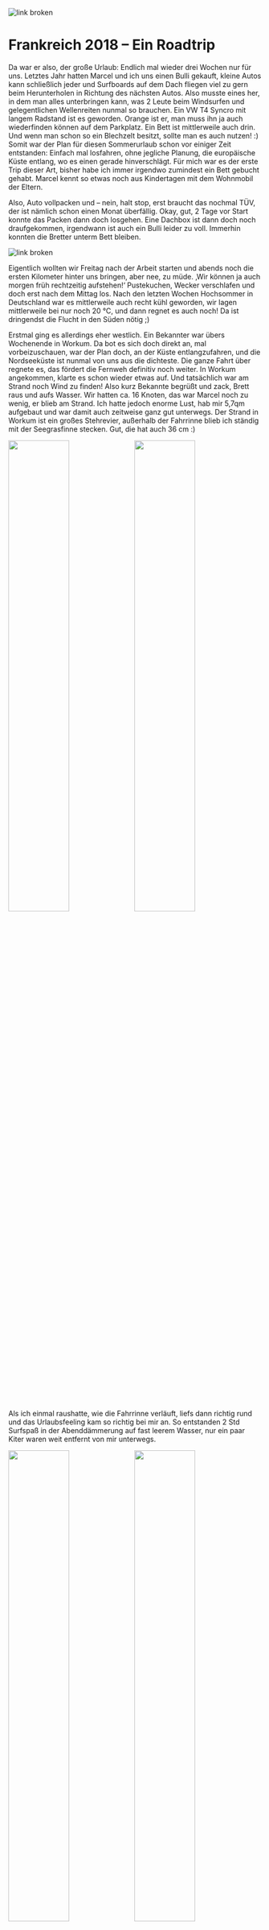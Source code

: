 

![link broken](../../../../../../mediaLibrary/posts/2018/france/08_25_france-week-1/windsurf-stormy-stories-surf-travel-blog-france-Frankreich-08-25-france-WM-25p-DSC07661.jpg)

# Frankreich 2018 –  Ein Roadtrip



Da war er also, der große Urlaub: Endlich mal wieder drei Wochen nur für uns. Letztes Jahr hatten Marcel und ich uns einen Bulli gekauft, kleine Autos kann schließlich jeder und Surfboards auf dem Dach fliegen viel zu gern beim Herunterholen in Richtung des nächsten Autos. Also musste eines her, in dem man alles unterbringen kann, was 2 Leute beim Windsurfen und gelegentlichen Wellenreiten nunmal so brauchen. Ein VW T4 Syncro mit langem Radstand ist es geworden. Orange ist er, man muss ihn ja auch wiederfinden können auf dem Parkplatz. Ein Bett ist mittlerweile auch drin. Und wenn man schon so ein Blechzelt besitzt, sollte man es auch nutzen! :)
Somit war der Plan für diesen Sommerurlaub schon vor einiger Zeit entstanden: Einfach mal losfahren, ohne jegliche Planung, die europäische Küste entlang, wo es einen gerade hinverschlägt. Für mich war es der erste Trip dieser Art, bisher habe ich immer irgendwo zumindest ein Bett gebucht gehabt. Marcel kennt so etwas noch aus Kindertagen mit dem Wohnmobil der Eltern.

Also, Auto vollpacken und – nein, halt stop, erst braucht das nochmal TÜV, der ist nämlich schon einen Monat überfällig. Okay, gut, 2 Tage vor Start konnte das Packen dann doch losgehen. Eine Dachbox ist dann doch noch draufgekommen, irgendwann ist auch ein Bulli leider zu voll. Immerhin konnten die Bretter unterm Bett bleiben.

![link broken](../../../../../../mediaLibrary/posts/2018/france/08_25_france-week-1/windsurf-stormy-stories-surf-travel-blog-france-Frankreich-08-25-france-WM-25p-DSC07684.jpg)

Eigentlich wollten wir Freitag nach der Arbeit starten und abends noch die ersten Kilometer hinter uns bringen, aber nee, zu müde. ‚Wir können ja auch morgen früh rechtzeitig aufstehen!‘
Pustekuchen, Wecker verschlafen und doch erst nach dem Mittag los.
Nach den letzten Wochen Hochsommer in Deutschland war es mittlerweile auch recht kühl geworden, wir lagen mittlerweile bei nur noch 20 °C, und dann regnet es auch noch! Da ist dringendst die Flucht in den Süden nötig ;)

Erstmal ging es allerdings eher westlich. Ein Bekannter war übers Wochenende in Workum. Da bot es sich doch direkt an, mal vorbeizuschauen, war der Plan doch, an der Küste entlangzufahren, und die Nordseeküste ist nunmal von uns aus die dichteste. Die ganze Fahrt über regnete es, das fördert die Fernweh definitiv noch weiter.
In Workum angekommen, klarte es schon wieder etwas auf. Und tatsächlich war am Strand noch Wind zu finden! Also kurz Bekannte begrüßt und zack, Brett raus und aufs Wasser. Wir hatten ca. 16 Knoten, das war Marcel noch zu wenig, er blieb am Strand. Ich hatte jedoch enorme Lust, hab mir 5,7qm aufgebaut und war damit auch zeitweise ganz gut unterwegs. Der Strand in Workum ist ein großes Stehrevier, außerhalb der Fahrrinne blieb ich ständig mit der Seegrasfinne stecken. Gut, die hat auch 36 cm :)

<p float="left">
  <img src="../../../../../../mediaLibrary/posts/2018/france/08_25_france-week-1/windsurf-stormy-stories-surf-travel-blog-france-Frankreich-08-25-france-WM-25p-DSC07438.jpg" width="49%" />
  <img src="../../../../../../mediaLibrary/posts/2018/france/08_25_france-week-1/windsurf-stormy-stories-surf-travel-blog-france-Frankreich-08-25-france-WM-25p-DSC07425.jpg" width="49%" />

</p>

Als ich einmal raushatte, wie die Fahrrinne verläuft, liefs dann richtig rund und das Urlaubsfeeling kam so richtig bei mir an. So entstanden 2 Std Surfspaß in der Abenddämmerung auf fast leerem Wasser, nur ein paar Kiter waren weit entfernt von mir unterwegs.

<p float="left">
  <img src="../../../../../../mediaLibrary/posts/2018/france/08_25_france-week-1/windsurf-stormy-stories-surf-travel-blog-france-Frankreich-08-25-france-WM-25p-DSC07616.jpg" width="49%" />
  <img src="../../../../../../mediaLibrary/posts/2018/france/08_25_france-week-1/windsurf-stormy-stories-surf-travel-blog-france-Frankreich-08-25-france-WM-25p-DSC07556.jpg" width="49%" />

</p>

<p float="left">
  <img src="../../../../../../mediaLibrary/posts/2018/france/08_25_france-week-1/windsurf-stormy-stories-surf-travel-blog-france-Frankreich-08-25-france-WM-25p-DSC07477.jpg" width="49%" />
  <img src="../../../../../../mediaLibrary/posts/2018/france/08_25_france-week-1/windsurf-stormy-stories-surf-travel-blog-france-Frankreich-08-25-france-WM-25p-DSC07524.jpg" width="49%" />
</p>


Den Abend verbrachten wir in bester Gesellschaft mit Bier und Cider auf dem Campingplatz. Tipp: Braucht ihr gutes Licht für den Campingtisch, stellt eine Wasserflasche auf eine Lichtquelle wie Handyblitz oder Taschenlampe, dann verteilt sich das wunderbar in der Umgebung. Farbige Flaschen sorgen hier auch für die passende Stimmung :)
Aber auch hier mussten irgendwann die dicken Jacken her, weil es einfach zu kalt wurde. Das waren wir ja nun echt so gar nicht mehr gewohnt. Das musste sich irgendwie noch ändern.

<p float="left">
  <img src="../../../../../../mediaLibrary/posts/2018/france/08_25_france-week-1/windsurf-stormy-stories-surf-travel-blog-france-Frankreich-08-25-france-WM-25p-DSC07571.jpg" width="49%" />
  <img src="../../../../../../mediaLibrary/posts/2018/france/08_25_france-week-1/windsurf-stormy-stories-surf-travel-blog-france-Frankreich-08-25-france-WM-25p-DSC07635.jpg" width="49%" />
</p>

Am nächsten Morgen lagen wir noch kurz am Strand und genossen das Gefühl, einfach keine Verpflichtungen mehr zu haben. Die nächsten Wochen würden da nur noch wir zwei, der Bulli und das Wasser sein. Dabei fällt einem erst wirklich auf, wie dringend man diese Entspannung einfach mal wieder nötig hatte.
Wir beschlossen, heute nochmal gut Strecke zu machen und fuhren bis Frankreich durch, nach Boulogne-sur-Mer. Auf dem Weg nahm der Wind deutlich zu, ein großer Sturm kündigte sich an. Der Bulli machte seine ersten Erfahrungen mit echten Bergen, das war ganz schön anstrengend! Ich hatte vorher nicht gedacht, dass der Norden Frankreichs so hügelig ist, aber mehr als 90 km/h waren zwischendurch einfach nicht mehr drin. Ein sehr merkwürdiges Gefühl, wenn man das Gaspedal bis zum Boden durchdrückt und es. Passiert. Einfach. Nichts.

Wir kamen spät in Boulogne an und machten uns erstmal auf die Suche nach Essbarem. Pizza ist immer gut und Pizzaläden haben auch immer auf, also her damit. Gegessen wurde dann auf dem Wohnmobilstellplatz, der einen Blick aufs Meer bot. Der Sturm war mittlerweile um uns herum in vollem Gange und wurde auch die ganze Nacht über nicht weniger. Er wackelte kräftig am Auto und der Regen prasselte dazu, viel Schlaf war in dieser Nacht nicht drin.


![link broken](../../../../../../mediaLibrary/posts/2018/france/08_25_france-week-1/windsurf-stormy-stories-surf-travel-blog-france-Frankreich-08-25-france-WM-25p-DSC07677.jpg)

So ein bisschen Wasser in Sichtweite ist beim Aufwachen einfach Gold wert. Wir haben dann erstmal gemütlich gefrühstückt und festgestellt, dass ein bisschen Reststurm durchaus noch vorhanden war. Leider haben wir schlecht geplant und waren für Westwind an der völlig falschen Stelle, alle näheren Spots lagen auflandig. Aber wenn man schon mal hier ist, kann man sie sich ja zumindest mal genauer anschauen. Wir fuhren von Boulogne aus Richtung Calais.

Wimereux ist eine maritime kleine Stadt, deren Strandpromenade so wirkt, als ob sich sich in der Hochsaison kaum vor Tourist:innen retten könnte. Im September konnte man die anwesenden Menschen jedoch fast an einer Hand abzählen. Um Hochwasser herum läuft das Wasser auf die sehr effektiv gestalteten Wellenbrecher und spritzt amüsierte und quietschende Spielkinder jeden Alters ganz gut nass. Wenn man sich hier ans Wasser setzt und einen Moment innehält, wird man sich der grandiosen Naturgewalt, die Wasser eigentlich ist, auf ganz merkwürdige Art bewusst. Ich liebe es, dann einfach mal zuzuhören.

<p float="left">
  <img src="../../../../../../mediaLibrary/posts/2018/france/08_25_france-week-1/windsurf-stormy-stories-surf-travel-blog-france-Frankreich-08-25-france-WM-25p-DSC07709.jpg" width="49%" />
  <img src="../../../../../../mediaLibrary/posts/2018/france/08_25_france-week-1/windsurf-stormy-stories-surf-travel-blog-france-Frankreich-08-25-france-WM-25p-DSC07734.jpg" width="49%" />
</p>

Zum Surfen ist diese Architektur eher schlecht geeignet, das Risiko mit den eigenen Knochen zwischen dieser Gewalt und dem Beton zu landen scheint etwas hoch ;)

Etwas weiter nördlich wird die Küste dann deutlich steiler, man wird am laufenden Band vor abstürzenden Kanten gewarnt. Klar, nicht zu dicht ran und vor allem nicht drauf rumspringen! (Link: https://www.swr3.de/aktuell/nachrichten/Studentin-stuerzt-bei-Selfie-von-der-Klippe/-/id=47428/did=4556092/9ze4zh/index.html) Nach etwas auf und ab kann man dann vorsichtig wieder herabgehen in eine „Bucht“: Man hat 2 Meter mehr Platz zwischen Wasser und Klippe.

<p float="left">
  <img src="../../../../../../mediaLibrary/posts/2018/france/08_25_france-week-1/windsurf-stormy-stories-surf-travel-blog-france-Frankreich-08-25-france-WM-25p-DSC07755.jpg" width="49%" />
  <img src="../../../../../../mediaLibrary/posts/2018/france/08_25_france-week-1/windsurf-stormy-stories-surf-travel-blog-france-Frankreich-08-25-france-WM-25p-DSC07763.jpg" width="49%" />
</p>


Abgesehen vom mit Material noch deutlich erschwertem Laufweg also wohl eher ein Spot für niedrige Wasserstände.

Überall an der Küste sieht man alte Bunker aus dem Zweiten Weltkrieg verteilt, die im Laufe der Zeit immer tiefer in den Sand eingesunken sind. Die Bunker sind Teil des Atlantikwalls, den die deutschen Besetzer an der gesamten westeuropäischen Küste aufgebaut haben und dessen Überresten man immer einmal wieder begegnet. Da die NSDAP fest davon ausging, dass die Alliierten an der engsten Stelle des Ärmelkanals angreifen würden (was sich als falsch herausstellte, sie kamen in die Normandie), war der Wall um Calais herum am stärksten ausgeprägt.
Mit diesen direkten Hinterlassenschaften der deutschen Invasion und des Krieges konfrontiert zu werden, lässt einen irgendwie demütig werden. Dieser von Deutschland verursachte Krieg hat andere Länder und damit so viele Menschen und Kulturen so sehr ausgenutzt und zerstört, dass die Folgen davon bis heute nachwirken, die Bunker sind nur der sichtbare Eisberg des Ganzen. Und da sprechen Idioten bei uns davon, dass man das Ganze doch so langsam mal wieder vergessen sollte und von einem „Vogelschiss“. Einfach unbegreiflich. Wir alle sind dafür verantwortlich, dass so eine Scheiße wirklich nie wieder passiert.

Okay, genug gerantet, zurück ans Wasser! In Ambleteuse war der zu bewältigende Laufweg schon deutlich kürzer und man hat auch hier von oben am Parkplatz eine super Aussicht. Das scheinen auch die Vögel gemerkt zu haben, die haben hier anscheinend eine Vollversammlung abgehalten :)
Einige Surfer:innen waren in den Wellen auch zu sehen. Unser Plan war ja aber nunmal Windsurfen und der Wind war leider auch hier noch auflandig. Also weiter.

<p float="left">
  <img src="../../../../../../mediaLibrary/posts/2018/france/08_25_france-week-1/windsurf-stormy-stories-surf-travel-blog-france-Frankreich-08-25-france-WM-25p-DSC07805.jpg" width="49%" />
  <img src="../../../../../../mediaLibrary/posts/2018/france/08_25_france-week-1/windsurf-stormy-stories-surf-travel-blog-france-Frankreich-08-25-france-WM-25p-DSC07797.jpg" width="49%" />
</p>



Mittlerweile sind wir in Wissant gelandet und haben damit den perfekten Spot für die vorherrschende Windrichtung gefunden: der Wind kam leicht seitlich, der Strand war lang und flach, es waren auch einige Surfer:innen auf dem Wasser zu sehen. Nur leider war mittlerweile deutlich weniger Wind zu spüren, es waren vielleicht noch 10 Knoten. Also beschlossen wir, es für heute gut sein zu lassen und einfach ein wenig zu entspannen. Wir setzten uns an den Strand. Es ist erstaunlich, unter welchen Mengen Adrenalin man in einem solchen Urlaub schnell steht und wie schwierig es ist, davon wirklich wieder runterzukommen. Aber langsam wurden wir ruhiger. Wellengeräusche und ein gutes Buch sind als Hilfen einfach unschlagbar. Auch gutes Essen im Sinne von einem Crêpe mit Ziegenkäse, aus dem der Honig nur so rausläuft, ist natürlich unverzichtbar :)

<p float="left">
  <img src="../../../../../../mediaLibrary/posts/2018/france/08_25_france-week-1/windsurf-stormy-stories-surf-travel-blog-france-Frankreich-08-25-france-WM-25p-DSC07827.jpg" width="33%" />
  <img src="../../../../../../mediaLibrary/posts/2018/france/08_25_france-week-1/windsurf-stormy-stories-surf-travel-blog-france-Frankreich-08-25-france-WM-25p-DSC07828.jpg" width="33%" />
  <img src="../../../../../../mediaLibrary/posts/2018/france/08_25_france-week-1/windsurf-stormy-stories-surf-travel-blog-france-Frankreich-08-25-france-WM-25p-DSC07824.jpg" width="33%" />   
</p>

Nach einiger Zeit beschlossen wir, uns weiter auf den Weg zu machen. Wir wollten es endlich etwas wärmer haben, also schauten wir uns auf der Vorhersagekarte für die nächsten Tage an, wo die Warmzone beginnt und legten La Rochelle als Anlaufpunkt fest. Das Zwischenziel war dann ein Stellplatz hinter Dieppe, den wir uns im Stellplatzführer ausgeguckt hatten. Zu unserer Art der Routenplanung und unseren Hilfsmitteln schreibe ich demnächst nochmal einen separaten Beitrag.
Kurz vor Dieppe sehen wir auf einmal sehr viele Wohnwagen recht ungeordnet auf einer Wiese stehen. Hä, was ist da denn los? Nach einem offiziellen Stellplatz sieht das so gar nicht aus, das sind aber schon sehr viele und absolut nicht unauffällig. Die meisten haben auch Vorzelte aufgebaut. Okay, stellen wir uns erstmal dazu, sieht ja schon ganz nett aus. Wir suchen uns eine ruhige Ecke, parken und suchen erstmal Menschen, die vielleicht ein wenig Englisch sprechen können. Fehlanzeige. Irgendwann haben wir uns mit französischen Bruchstücken soweit verständigt, dass wir wohl problemlos über Nacht bleiben können: „Dormir? Ici? Oui oui! Payer? Non non!“
Bei näherer Betrachtung ist die ganze Szenerie uns dann doch etwas suspekt: Die Anwesenden haben sich offensichtlich selbst mit Strom versorgt, Kabel liegen quer über die Wiese verteilt. Wo der Strom herkommt, ist nicht zu erkennen. Allerdings liegen auch noch reichlich offene Kabelenden herum: dicke Stromkabel einfach abgeschnitten und völlig ungeschützt. Okay, das ist definitiv nichts offizielles hier. Aber was dann? Ist das so eine Art Nomadengruppe, oder leben die hier dauerhaft? Die rumstehenden Gespanne sehen auf jeden Fall sehr teuer und luxuriös aus.



Nunja, erstmal muss Essen her, also machen wir es uns gemütlich und schmeißen den Campingkocher an. Langsam wird es dunkel. Ein Auto fährt stundenlang auf einer freien Fläche im Kreis. Was zur Hölle haben die hier vor? Zwischenzeitlich schauen drei junge Männer bei uns vorbei und fragen auf französisch nach, ob es uns gut geht. Sehr zuvorkommend, aber auch etwas befremdlich. Es fühlt sich so an, als wären wir Besucher:innen bei jemandem zuhause oder so.
Das Autorätsel klärt sich später: Da wurde ein Kleinkind im Kreis gefahren, damit es endlich mal einschläft :D Hat nicht funktioniert, als das Auto irgendwann bei einem der Wohnwagen parkt, schreit das Kind. Nun gut.
Wir beschließen, schlafen zu gehen. Scheint ja alles gut zu sein. Es schleicht sich allerdings schon der Gedanke ein, ob die morgen früh wohl alle weg sind und wir ganz allein hier stehen…


![link broken](../../../../../../mediaLibrary/posts/2018/france/08_25_france-week-1/windsurf-stormy-stories-surf-travel-blog-france-Frankreich-08-25-france-WM-25p-DSC07850.jpg)


Am nächsten Morgen werden wir von merkwürdigen Geräuschen geweckt. Kurzer Blick aus dem Fenster: Alle anderen noch da. Jetzt haben sich allerdings die Klappen der ebenfalls herumstehenden Anhänger geöffnet: Die haben alle Waschmaschinen dabei! Es scheint allgemeine Waschzeit zu sein, auf dem ganzen Gelände hört man sie schleudern :D Ein faszinierender Anblick. Wir stehen gemütlich auf, frühstücken und beobachten das morgendliche Treiben. So richtig durchschaut haben wir das Ganze immer noch nicht, aber egal.

<p float="left">
  <img src="../../../../../../mediaLibrary/posts/2018/france/08_25_france-week-1/windsurf-stormy-stories-surf-travel-blog-france-Frankreich-08-25-france-WM-25p-DSC07853.jpg" width="33%" />
  <img src="../../../../../../mediaLibrary/posts/2018/france/08_25_france-week-1/windsurf-stormy-stories-surf-travel-blog-france-Frankreich-08-25-france-WM-25p-DSC07860.jpg" width="33%" />
  <img src="../../../../../../mediaLibrary/posts/2018/france/08_25_france-week-1/windsurf-stormy-stories-surf-travel-blog-france-Frankreich-08-25-france-WM-25p-DSC07861.jpg" width="33%" />   
</p>


Bei der weiteren Routenplanung ist uns aufgefallen, dass es in der Normandie tatsächlich eine Route du Cidre gibt! Da ich ein riesiger Fan von französischem Cidre bin, musste ich da natürlich hin. Es lag auch halbwegs auf dem Weg nach La Rochelle, also hatte Marcel nichts einzuwenden.

![link broken](../../../../../../mediaLibrary/posts/2018/france/08_25_france-week-1/windsurf-stormy-stories-surf-travel-blog-france-Frankreich-08-25-france-WM-25p-DSC07868.jpg)

 Da wir im Alten Land, einem der größten Apfelanbaugebiete Deutschlands wohnen, hatten wir eine grobe Vorstellung von Obstplantagen: flach, Felder mit Bewässerung durchsetzt, kleine Bäume in Reih und Glied.

In der Normandie sieht das dann doch recht anders aus: Die Landschaft ist sehr bergig, die Bäume sind deutlich größer als gewohnt, stehen viel weiter auseinander und sind vieles, aber nicht regelmäßig angeordnet. Im ersten Hofladen lernen wir dann auch, dass die Cidrefrüchte auch ganz spezielle Äpfel sind, sehr klein und nicht zum Verzehr gedacht. Eine Verköstigung ist natürlich Pflicht. Es werden vier verschiedene Produkte aus den Früchten hergestellt: Cidre, Calvados und eine Mischung aus beidem namens Pommeau, sowie normaler Apfelsaft. Wir decken uns über die Strecke reichlich ein, allerdings ist der Cidre deutlich teurer als der, den es im Supermarkt zu kaufen gibt.
An der Strecke liegt auch das Dorf Beuvron-en-Auge (?), ein wunderschönes kleines Dorf mit sehr alten Gebäuden. Hier merkt man allerdings, dass die Preise für Tourist:innen gemacht werden. Unbedingt vergleichen! Wenn man etwas schaut, findet man auch hier bezahlbare Angebote. Ansonsten kann man auch einfach etwas durch die Straßen schlendern.

<p float="left">
  <img src="../../../../../../mediaLibrary/posts/2018/france/08_25_france-week-1/windsurf-stormy-stories-surf-travel-blog-france-Frankreich-08-25-france-WM-25p-DSC07877.jpg" width="49%" />
  <img src="../../../../../../mediaLibrary/posts/2018/france/08_25_france-week-1/windsurf-stormy-stories-surf-travel-blog-france-Frankreich-08-25-france-WM-25p-DSC07878.jpg" width="49%" />
</p>

![link broken](../../../../../../mediaLibrary/posts/2018/france/08_25_france-week-1/windsurf-stormy-stories-surf-travel-blog-france-Frankreich-08-25-france-WM-25p-DSC07897.jpg)

Verdammt, Auto voll! :D Wir fuhren am Abend bis Avranches und verbrachten dort die Nacht. Am nächsten Morgen ging es fix weiter und wir erreichten La Rochelle gegen Mittag. Da für den Tag ein wenig Wind angekündigt war, machten wir uns direkt auf die Suche nach einem guten Wasserzugang. In der Stadt selbst gab es keine wirkliche Möglichkeit, mit einem Auto größer als 2,20m zu parken, was der Bulli mit Dachbox leider ist. Dieses Problem wird uns auf der ganzen Reise immer wieder begegnen, die Parkplätze dicht am Strand haben fast alle eine Höhenbegrenzung.
Also fahren wir an der Küste entlang weiter südlich. Aytré war knallevoll mit Kiter:innen, das konnte man von weitem schon sehen. Etwas weiter südlich liegt jedoch Châtelaillon-Plage, ein schöner und durch Kiteverbot erstaunlich leerer Strand mit kleinen Wellen. Das sah doch sehr verlockend aus. Ich war noch etwas zögernd, Wellen sind irgendwie nicht so richtig mein Ding, aber Marcel hatte Bock, Also rödelten wir sein Material aus dem Auto und ab aufs Wasser!

<p float="left">
  <img src="../../../../../../mediaLibrary/posts/2018/france/08_25_france-week-1/windsurf-stormy-stories-surf-travel-blog-france-Frankreich-08-25-france-WM-25p-DSC07913.jpg" width="49%" />
  <img src="../../../../../../mediaLibrary/posts/2018/france/08_25_france-week-1/windsurf-stormy-stories-surf-travel-blog-france-Frankreich-08-25-france-WM-25p-DSC07922.jpg" width="49%" />
</p>

Auf dem Wasser merkte Marcel, dass die Wellen eigentlich nur auf den ersten Metern waren. Sobald er ein bisschen weiter rein ging, war leider schon nichts mehr von ihnen über, sodass man eigentlich nichts von ihnen hatte außer dass sie einem beim Strandstart und Losfahren nervten. Dazu kam der recht schwache Wind der mit 5.7qm und großem Brett gerade mal so zum angleiten reichte und der auch noch genau auflandig wehte...  Also eigentlich genau ideal, um mir beim Üben auf die Nerven zu gehen ;) Aber immerhin mal wieder etwas Wind und eine super entspannte Session um den Tag abzurunden!

Ein paar Locals waren unterwegs, die einzigen Franzosen, die in dieser Gegend ein klein wenig Englisch verstanden :)
Ich lag ein wenig am Strand, genoss die Umgebung und spielte mit der Kamera. Gegenlicht durch untergehende Sonne ist einfach eines der besten Stilmittel ever!

<p float="left">
  <img src="../../../../../../mediaLibrary/posts/2018/france/08_25_france-week-1/windsurf-stormy-stories-surf-travel-blog-france-Frankreich-08-25-france-WM-25p-DSC08070.jpg" width="33%" />
  <img src="../../../../../../mediaLibrary/posts/2018/france/08_25_france-week-1/windsurf-stormy-stories-surf-travel-blog-france-Frankreich-08-25-france-WM-25p-DSC08076.jpg" width="33%" />
  <img src="../../../../../../mediaLibrary/posts/2018/france/08_25_france-week-1/windsurf-stormy-stories-surf-travel-blog-france-Frankreich-08-25-france-WM-25p-DSC08028.jpg" width="33%" />   
</p>

Nach einer Weile wollte ichs dann doch zumindest einmal antesten. Ich habe Marcel das Material abgequatscht und kämpfte eifrig mit der Koordination von mir, dem Rigg und sowieso allem in den Wellen. Am Ende kamen dann tatsächlich die ersten, wenn auch noch recht kurzen, Touren durch die Welle zustande :) Leider wurden sie nicht fotografisch festgehalten, Marcel musste ja Intensivbetreuung an meiner Seite leisten…

Wir genossen den Sonnenuntergang noch ein wenig und machten uns dann auf den weiteren Weg. Das Nachtquartier war zwar im Campingführer eingezeichnet, war aber nur durch kopfloses Herumirren zu erreichen und wirkte auch nichtmal im Ansatz nach einem Stellplatz: Einige fahrbare Unterkünfte standen in einer Sackgasse am Straßenrand. Nun gut, wir sind ja nicht wählerisch, wir wollen ja nur schlafen und da bekommen wir ja eh nichts von der Außenwelt mit.

Am nächsten Morgen standen wir ganz gemächlich auf und bauten unseren Frühstückstisch auf. Die  allgemeine Urlaubsentspannung schritt immer weiter fort, der Tag auf dem Wasser war da sicher nicht ganz unschuldig. Dann kam tatsächlich noch ein Eiswagen vorbei, der kannte den Stellplatz wohl auch. Eis zum Frühstück machte den Start in den Tag perfekt.

![link broken](../../../../../../mediaLibrary/posts/2018/france/08_25_france-week-1/windsurf-stormy-stories-surf-travel-blog-france-Frankreich-08-25-france-WM-25p-DSC08088.jpg)

Wir fuhren rüber auf die Île d'Oléron und beschlossen, uns einen Strand mit anständigen Wellen zu suchen. Der Wind hatte sich mittlerweile vollständig verabschiedet, aber glücklicherweise gibt es da ja auch noch das Wellenreiten und sogar ein passendes Board in unserem Auto. Die Strandsuche erwies sich jedoch deutlich schwieriger als geplant: Sämtliche Parkplätze in Laufweite waren auf eine Höhe von 2,35 m begrenzt. Der Bulli hätte druntergepasst, aber mit der Dachbox obendrauf hatten wir keine Chance. Wir landeten schlussendlich in Les Alassins und parkten an der Straße. Der Fußweg zum Wasser belief sich (ha, Wortspiel!) auf ca. 1 km, dafür erwarteten uns optimale Wellen in Gesellschaft eher wenig Franzosen, die das Sommerende genossen.


![link broken](../../../../../../mediaLibrary/posts/2018/france/08_25_france-week-1/windsurf-stormy-stories-surf-travel-blog-france-Frankreich-08-25-france-WM-25p-DSC08116.jpg)



Im Wellenreiten ist definitiv noch eine ganze Menge Übung nötig. Ich hatte vor einigen Jahren Surfunterricht in Spanien, dadurch kenne ich die Grundlagen. Mein Brett ist jedoch ein 7 ft Hardboard mit deutlich weniger Volumen als die damaligen Softboards. Man braucht ja doch immer etwas Herausforderung :) Die Balance zu finden ist dadurch um einiges schwieriger und wir mussten uns erst einmal etwas aneinander gewöhnen. So habe ich sehr sehr viel gepaddelt und Salzwasser geschluckt, aber es war einfach ein großartiger Spaß.

<p float="left">
  <img src="../../../../../../mediaLibrary/posts/2018/france/08_25_france-week-1/windsurf-stormy-stories-surf-travel-blog-france-Frankreich-08-25-france-WM-25p-DSC08123.jpg" width="33%" />
  <img src="../../../../../../mediaLibrary/posts/2018/france/08_25_france-week-1/windsurf-stormy-stories-surf-travel-blog-france-Frankreich-08-25-france-WM-25p-DSC08126.jpg" width="33%" />
  <img src="../../../../../../mediaLibrary/posts/2018/france/08_25_france-week-1/windsurf-stormy-stories-surf-travel-blog-france-Frankreich-08-25-france-WM-25p-DSC08196.jpg" width="33%" />   
</p>

Wir verbrachten den ganzen Tag am Strand und im Wasser, hatten uns auch einiges an Proviant und Büchern mitgebracht. So stellt man sich den Sommerurlaub vor.
So ein Roadtrip bringt einem immer wieder erneut ein Gefühl von Ankommen mit jedem neuen Ort, den man für sich entdeckt und liebgewinnt.

Für die Nacht fanden wir einen Stellplatz, der direkt an einen Campingplatz angeschlossen war. Dadurch konnten wir die sanitären Anlagen mitnutzen und hatten Strom und Wasser. Die Standgebühr war für einen Stellplatz recht hoch, aber die anständigen Duschen und Toiletten waren uns das nach den letzten Tagen auf simpleren Plätzen auf jeden Fall wert. Wir setzten uns also neben den Bulli, machten uns Essen und beendeten den Tag mit einer schönen Runde Cider.

Den nächsten Morgen waren wir dann auch eher faul. Wir schliefen aus, kauften kurz ein um unsere Chips- und Getränkevorräte aufzufüllen und schauten dann gemütlich im Bett liegend auf dem Handy ein paar Filme. Einfach mal den Pauseknopf gedrückt.
Abends erkundeten wir noch ein wenig die Gegend und fanden eine ganz nette Ecke nahe des Campingplatzes, in der direkt am Wasser einige heruntergekommene Hütten standen und man super den Sonnenuntergang beobachten konnte.

<p float="left">
  <img src="../../../../../../mediaLibrary/posts/2018/france/08_25_france-week-1/windsurf-stormy-stories-surf-travel-blog-france-Frankreich-08-25-france-WM-25p-DSC08268.jpg" width="33%" />
  <img src="../../../../../../mediaLibrary/posts/2018/france/08_25_france-week-1/windsurf-stormy-stories-surf-travel-blog-france-Frankreich-08-25-france-WM-25p-DSC08280.jpg" width="33%" />
  <img src="../../../../../../mediaLibrary/posts/2018/france/08_25_france-week-1/windsurf-stormy-stories-surf-travel-blog-france-Frankreich-08-25-france-WM-25p-DSC08284.jpg" width="33%" />   
</p>

Die Nacht verbrachten wir auf einem ehemaligen Campingplatz, der noch als Stellplatz genutzt wurde: Eine riesige Fläche mit Unmengen an Wohnmobilen und Wohnwagen.

Fortsetzung folgt...
